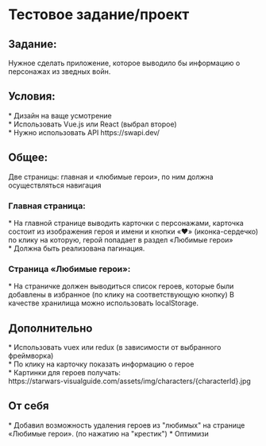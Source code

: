 <h1>Тестовое задание/проект</h1>

<h2>Задание:</h2>
Нужное сделать приложение, которое выводило бы информацию о персонажах из зведных войн.

<h2>Условия:</h2>
* Дизайн на ваще усмотрение<br>
* Использовать Vue.js или React (выбрал второе)<br>
* Нужно использовать API https://swapi.dev/<br>

<h2>Общее:</h2>
Две страницы: главная и «любимые герои», по ним должна осуществляться навигация

<h3>Главная страница:</h3>
* На главной странице выводить карточки с персонажами, карточка состоит из изображения героя и имени и кнопки «❤» (иконка-сердечко) по клику на которую, герой попадает в раздел «Любимые герои»<br>
* Должна быть реализована пагинация.<br>

<h3>Страница «Любимые герои»: </h3>
* На страничке должен выводиться список героев, которые были добавлены в избранное (по клику на соответствующую кнопку) В качестве хранилища можно использовать localStorage.

<h2>Дополнительно</h2>
* Использовать vuex или redux (в зависимости от выбранного
фреймворка)<br>
* По клику на карточку показать информацию о герое<br>
* Картинки для героев получать:<br>
https://starwars-visualguide.com/assets/img/characters/{characterld}.jpg

<h2>От себя</h2>
* Добавил возможность удаления героев из "любимых" на странице «Любимые герои». (по нажатию на "крестик")
* Оптимизи
